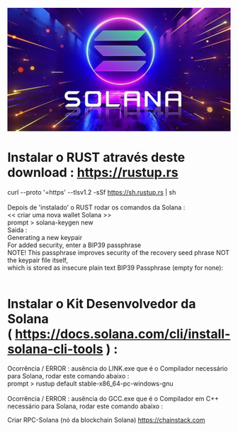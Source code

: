 ![image](Solana.jpg)

# Instalar o RUST através deste download : https://rustup.rs <br>
curl --proto '=https' --tlsv1.2 -sSf https://sh.rustup.rs | sh
<br><br>
Depois de 'instalado' o RUST rodar os comandos da Solana : <br>
<<  criar  uma  nova  wallet  Solana  >>
<br>
prompt > solana-keygen new <br>
Saida : <br>
Generating a new keypair
<br>
For added security, enter a BIP39 passphrase
<br>
NOTE! This passphrase improves security of the recovery seed phrase NOT the
keypair file itself,<br> which is stored as insecure plain text BIP39 Passphrase (empty for none):
<br><br>

# Instalar o Kit Desenvolvedor da Solana <br> ( https://docs.solana.com/cli/install-solana-cli-tools ) :
Ocorrência / ERROR : ausência do LINK.exe que é o Compilador necessário para Solana, rodar este comando abaixo :
<br>
prompt > rustup default stable-x86_64-pc-windows-gnu
<br><br>
Ocorrência / ERROR : ausência do GCC.exe que é o Compilador em C++ necessário para Solana, rodar este comando abaixo :

Criar RPC-Solana (nó da blockchain Solana)
https://chainstack.com
